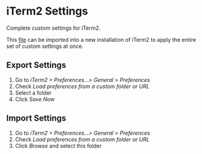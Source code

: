 # iTerm2 Settings

Complete custom settings for iTerm2.

This [file](com.googlecode.iterm2.plist) can be imported into a new installation of iTerm2 to apply the entire set of custom settings at once.

## Export Settings

1. Go to _iTerm2 > Preferences...> General > Preferences_
1. Check _Load preferences from a custom folder or URL_
1. Select a folder
1. Click _Save Now_

## Import Settings

1. Go to _iTerm2 > Preferences...> General > Preferences_
1. Check _Load preferences from a custom folder or URL_
1. Click _Browse_ and select this folder
